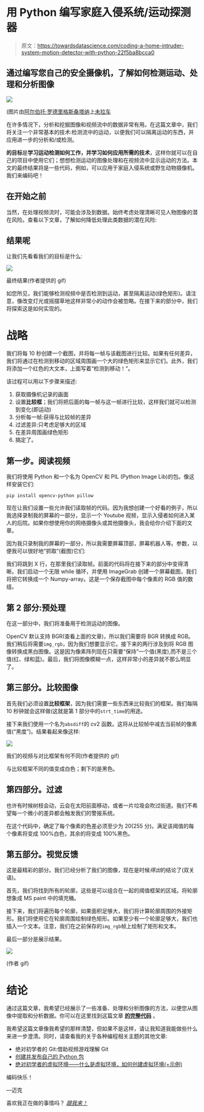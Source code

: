 # 用 Python 编写家庭入侵系统/运动探测器

> 原文：<https://towardsdatascience.com/coding-a-home-intruder-system-motion-detector-with-python-22f5ba8bcca0>

## 通过编写您自己的安全摄像机，了解如何检测运动、处理和分析图像

![](img/b3bc1e78e3b9c100fd038f0267186319.png)

(图片由[阿尔伯托·罗德里格斯桑塔纳](https://unsplash.com/@a13ert)上[未拉车](https://unsplash.com/photos/i_nIoSCdHv4)

在许多情况下，分析和挖掘图像和视频流中的数据非常有用。在这篇文章中，我们将关注一个非常基本的技术:检测流中的运动，以便我们可以隔离运动的东西，并应用进一步的分析和/或检测。

**的目标**是**学习运动检测如何工作，并学习如何应用所需的技术**，这样你就可以在自己的项目中使用它们；想想检测运动的图像处理和在视频流中显示运动的方法。本文的最终结果将是一些代码，例如，可以应用于家庭入侵系统或野生动物摄像机。我们来编码吧！

## 在开始之前

当然，在处理视频流时，可能会涉及到数据。始终考虑处理清晰可见人物图像的潜在风险。查看以下文章，了解如何降低处理此类数据的潜在风险:

[](https://mikehuls.medium.com/image-analysis-for-beginners-detect-and-blur-faces-with-a-simple-function-60ba60753487)  

## 结果呢

让我们先看看我们的目标是什么:

![](img/d0fa505e6653ab1aa7994966c0670108.png)

最终结果(作者提供的 gif)

如您所见，我们能够检测视频中是否检测到运动，甚至隔离运动(绿色矩形)。请注意，像改变灯光或摇摆草地这样非常小的动作会被忽略。在接下来的部分中，我们将探索这是如何实现的。

[](/why-is-python-so-slow-and-how-to-speed-it-up-485b5a84154e)  

# 战略

我们将每 10 秒创建一个截图，并将每一帧与该截图进行比较。如果有任何差异，我们将通过在检测到移动的区域周围画一个大的绿色矩形来显示它们。此外，我们将添加一个红色的大文本，上面写着“检测到移动！”。

该过程可以用以下步骤来描述:

1.  获取摄像机记录的画面
2.  设置**比较框**；我们将把后面的每一帧与这一帧进行比较，这样我们就可以检测到变化(即运动)
3.  分析每一帧:获得与比较帧的差异
4.  过滤差异:只考虑足够大的区域
5.  在差异周围画绿色矩形
6.  搞定了。

[](/applying-python-multiprocessing-in-2-lines-of-code-3ced521bac8f)  

## 第一步。阅读视频

我们将使用 Python 和一个名为 OpenCV 和 PIL (Python Image Lib)的包。像这样安装它们:

```
pip install opencv-python pillow
```

现在让我们设置一些允许我们读取帧的代码。因为我想创建一个好看的例子，所以我选择录制我的屏幕的一部分，显示一个 Youtube 视频，显示入侵者如何进入某人的后院。如果你想使用你的网络摄像头或其他摄像头，我会给你介绍下面的文章。

[](/image-analysis-for-beginners-how-to-read-images-video-webcam-and-screen-3778e26760e2)  

因为我只录制我的屏幕的一部分，所以我需要屏幕顶部，屏幕机器人等。参数，以便我可以很好地“抓取”(截图)它们:

我们将跳到 X 行，在那里我们读取帧。前面的代码将在接下来的部分中变得清晰。我们启动一个无限 while 循环，并使用 ImageGrab 创建一个屏幕截图，我们将把它转换成一个 Numpy-array。这是一个保存截图中每个像素的 RGB 值的数组。

[](/keep-your-code-secure-by-using-environment-variables-and-env-files-4688a70ea286)  

## 第 2 部分:预处理

在这一部分中，我们将准备用于检测运动的图像。

OpenCV 默认支持 BGR(查看上面的文章)，所以我们需要将 BGR 转换成 RGB。我们稍后将需要`img_rgb`，因为我们想要显示它。接下来的两行涉及到将 RGB 图像转换成黑白图像。这是因为像素阵列现在只需要“保持”一个值(黑度),而不是三个值(红、绿和蓝)。最后，我们将图像模糊一点，这样非常小的差异就不那么明显了。

[](/create-a-fast-auto-documented-maintainable-and-easy-to-use-python-api-in-5-lines-of-code-with-4e574c00f70e)  

## 第三部分。比较图像

首先我们必须设置**比较框架**，因为我们需要一些东西来比较我们的框架。我们每隔 10 秒钟就会这样做(这就是第 1 部分中的`strt_time`的用途。

接下来我们使用一个名为`absdiff`的 cv2 函数。这将从比较帧中减去当前帧的像素值(“黑度”)。结果看起来像这样:

![](img/de0c64a5721cfc32fee0a8e72c2ce89b.png)

我们的视频与对比框架有何不同(作者提供的 gif)

与比较框架不同的值变成白色；剩下的是黑色。

## 第四部分。过滤

也许有时候树枝会动，云会在太阳前面移动，或者一片垃圾会吹过街道。我们不希望每一个微小的差异都会触发我们的警报系统。

在这个代码中，确定了每个像素的色差必须至少为 20(255 分)。满足该阈值的每个像素将变成 100%白色，其余的将变成 100%黑色。

[](/image-analysis-for-beginners-destroying-duck-hunt-with-opencv-e19a27fd8b6)  

## 第五部分。视觉反馈

这是最精彩的部分。我们已经分析了我们的图像，现在是时候*得出*的结论了(双关语)。

首先，我们将找到所有的轮廓，这些是可以组合在一起的阈值框架的区域。将轮廓想象成 MS paint 中的填充桶。

接下来，我们将遍历每个轮廓，如果面积足够大，我们将计算轮廓周围的外接矩形。我们将使用它在轮廓周围绘制绿色矩形。如果至少有一个轮廓足够大，我们也插入一个文本。注意，我们在之前保存的`img_rgb`帧上绘制了矩形和文本。

最后一部分是展示结果。

![](img/d0fa505e6653ab1aa7994966c0670108.png)

(作者 gif)

# 结论

通过这篇文章，我希望已经展示了一些准备、处理和分析图像的方法，以便您从图像中提取和分析数据。你可以在这里找到这篇文章 [**的完整代码**](https://gist.github.com/mike-huls/110d9e1850364793e18d739ef6c6742c) 。

我希望这篇文章像我希望的那样清楚，但如果不是这样，请让我知道我能做些什么来进一步澄清。同时，请查看我的关于各种编程相关主题的其他文章:

*   绝对初学者的 Git:借助视频游戏理解 Git
*   [创建并发布自己的 Python 包](https://mikehuls.medium.com/create-and-publish-your-own-python-package-ea45bee41cdc)
*   [绝对初学者的虚拟环境——什么是虚拟环境，如何创建虚拟环境(+示例)](https://mikehuls.medium.com/virtual-environments-for-absolute-beginners-what-is-it-and-how-to-create-one-examples-a48da8982d4b)

编码快乐！

—迈克

喜欢我正在做的事情吗？ [*跟我来！*](https://mikehuls.medium.com/membership)

[](https://mikehuls.medium.com/membership) 
